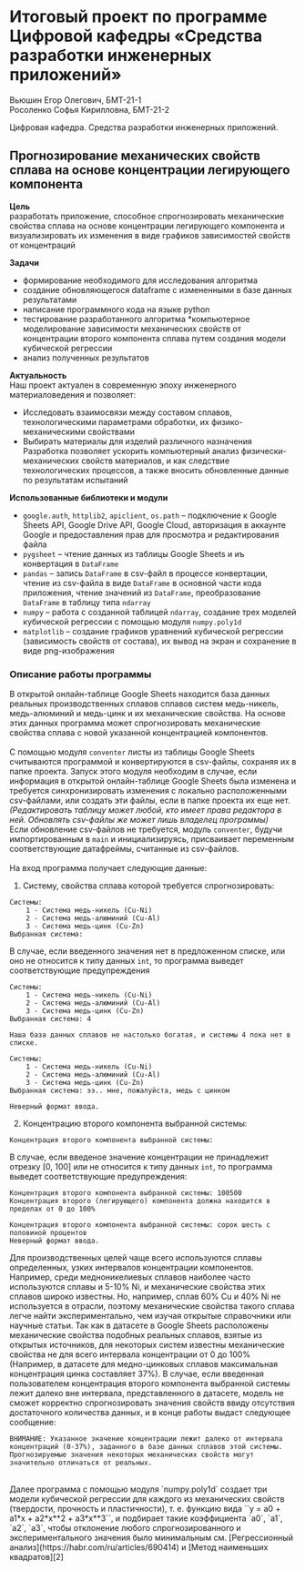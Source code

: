 # Итоговый проект по программе Цифровой кафедры «Средства разработки инженерных приложений»

Вьюшин Егор Олегович, БМТ-21-1<br>
Росоленко Софья Кирилловна, БМТ-21-2<br>

Цифровая кафедра. Средства разработки инженерных приложений.

## Прогнозирование механических свойств сплава на основе концентрации легирующего компонента

**Цель**<br>
разработать приложение, способное cпрогнозировать механические свойства сплава на основе концентрации легирующего компонента
и визуализировать их изменения в виде графиков зависимостей свойств от концентраций

**Задачи**
* формирование необходимого для исследования алгоритма
* создание обновляющегося dataframe с измененными в базе данных результатами
* написание программного кода на языке python
* тестирование разработанного алгоритма
*компьютерное моделирование зависимости механических свойств от концентрации второго компонента сплава путем создания модели кубической регрессии
* анализ полученных результатов

**Актуальность**<br>
Наш проект актуален в современную эпоху инженерного материаловедения и позволяет:
* Исследовать взаимосвязи между составом сплавов, технологическими параметрами обработки, их физико-механическими свойствами
* Выбирать материалы для изделий различного назначения
Разработка позволяет ускорить компьютерный анализ физически-механических свойств материалов, и как следствие технологических процессов, а также вносить
обновленные данные по результатам испытаний

**Использованные библиотеки и модули**<br>
* `google.auth`, `httplib2`, `apiclient`, `os.path` – подключение к Google Sheets API, Google Drive API, Google Cloud, авторизация в аккаунте Google и предоставления прав для просмотра и редактирования файла
* `pygsheet` – чтение данных из таблицы Google Sheets и иъ конвертация в `DataFrame`
* `pandas` – запись `DataFrame` в csv-файл в процессе конвертации, чтение из csv-файла в виде `DataFrame` в основной части кода приложения, чтение значений из `DataFrame`, преобразование `DataFrame` в таблицу типа `ndarray`
* `numpy` – работа с созданной таблицей `ndarray`, создание трех моделей кубической регрессии с помощью модуля `numpy.poly1d`
* `matplotlib` – создание графиков уравнений кубической регрессии (зависимость свойств от состава), их вывод на экран и сохранение в виде png-изображения

### Описание работы программы
В открытой онлайн-таблице Google Sheets находится база данных реальных производственных сплавов сплавов систем медь-никель, медь-алюминий и медь-цинк и их механические свойства. На основе этих данных программа может спрогнозировать механические свойства сплава с новой указанной концентрацией компонентов.<br>
<br>
С помощью модуля `conventer` листы из таблицы Google Sheets считываются программой и конвертируются в csv-файлы, сохраняя их в папке проекта. Запуск этого модуля необходим в случае, если информация в открытой онлайн-таблице Google Sheets была изменена и требуется синхронизировать изменения с локально расположенными csv-файлами, или создать эти файлы, если в папке проекта их еще нет. *(Редактировать таблицу может любой, кто имеет права редактора в ней. Обновлять csv-файлы же может лишь владелец программы)* <br>
Если обновление csv-файлов не требуется, модуль `conventer`, будучи импортированным в `main` и инициализируясь, присваивает переменным соответствующие датафреймы, считанные из csv-файлов.<br>
<br>
На вход программа получает следующие данные:<br>
1. Систему, свойства сплава которой требуется спрогнозировать:
```
Системы:
    1 - Система медь-никель (Cu-Ni)
    2 - Система медь-алюминий (Cu-Al)
    3 - Система медь-цинк (Cu-Zn)
Выбранная система: 
```
В случае, если введенного значения нет в предложенном списке, или оно не относится к типу данных `int`, то программа выведет соответствующие предупреждения
```
Системы:
    1 - Система медь-никель (Cu-Ni)
    2 - Система медь-алюминий (Cu-Al)
    3 - Система медь-цинк (Cu-Zn)
Выбранная система: 4

Наша база данных сплавов не настолько богатая, и системы 4 пока нет в списке.
```
```
Системы:
    1 - Система медь-никель (Cu-Ni)
    2 - Система медь-алюминий (Cu-Al)
    3 - Система медь-цинк (Cu-Zn)
Выбранная система: ээ.. мне, пожалуйста, медь с цинком

Неверный формат ввода.
```
2. Концентрацию второго компонента выбранной системы:
```
Концентрация второго компонента выбранной системы:
```
В случае, если введеное значение концентрации не принадлежит отрезку [0, 100] или не относится к типу данных `int`, то программа выведет соответствующие предупреждения:
```
Концентрация второго компонента выбранной системы: 100500
Концентрация второго (легирующего) компонента должна находится в пределах от 0 до 100%
```
```
Концентрация второго компонента выбранной системы: сорок шесть с половиной процентов
Неверный формат ввода.
```
Для производственных целей чаще всего используются сплавы определенных, узких интервалов концентрации компонентов. Например, среди медноникелиевых сплавов наиболее часто используются сплавы и 5-10% Ni, и механические свойства этих сплавов широко известны. Но, например, сплав 60% Cu и 40% Ni не используется в отрасли, поэтому механические свойства такого сплава легче найти экспериментально, чем изучая открытые справочники или научные статьи. Так как в датасете в Google Sheets расположены механические свойства подобных реальных сплавов, взятые из открытых источников, для некоторых систем известны механические свойства не для всего интервала концентрации от 0 до 100% (Например, в датасете для медно-цинковых сплавов максимальная концентрация цинка составляет 37%). В случае, если введенная пользователем концентрация второго компонента выбранной системы лежит далеко вне интервала, представленного в датасете, модель не сможет корректно спрогнозировать значения свойств ввиду отсутствия достаточного количества данных, и в конце работы выдаст следующее сообщение:
```
ВНИМАНИЕ: Указанное значение концентрации лежит далеко от интервала концентраций (0-37%), заданного в базе данных сплавов этой системы.
Прогнозируемые значения некоторых механических свойств могут значительно отличаться от реальных.
```
<br>
Далее программа с помощью модуля `numpy.poly1d` создает три модели кубической регрессии для каждого из механических свойств (твердости, прочность и пластичности), т. е. функцию вида ``y = a0 + a1*x + a2*x**2 + a3*x**3``, и подбирает такие коэффициента `a0`, `a1`, `a2`, `a3`, чтобы отклонение любого спрогнозированного и экспериментального значения было минимальным см. [Регрессионный анализ](https://habr.com/ru/articles/690414) и [Метод наименьших квадратов][2]

[1]: <https://habr.com/ru/articles/690414> "Регрессионный анализ на Хабре"
[2]: <https://habr.com/ru/articles/672540> "МНК на Хабре"

